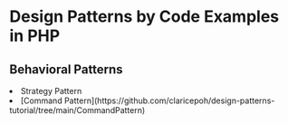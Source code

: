 # Design Patterns by Code Examples in PHP
## Behavioral Patterns
<li>Strategy Pattern
<li>[Command Pattern](https://github.com/claricepoh/design-patterns-tutorial/tree/main/CommandPattern)
